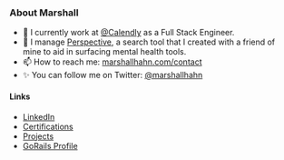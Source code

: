 ### About Marshall

- 🔭 I currently work at [@Calendly](https://calendly.com/) as a Full Stack Engineer.
- 🖤 I manage [Perspective](https://getperspective.io/), a search tool that I created with a friend of mine to aid in surfacing mental health tools.
- 📫 How to reach me: [marshallhahn.com/contact](https://marshallhahn.com/contact)
- ✨ You can follow me on Twitter: [@marshallhahn](https://twitter.com/marshallhahn)

#### Links
- [LinkedIn](https://linkedin.com/in/marshallhahn)
- [Certifications](https://marshallhahn.com/certifications)
- [Projects](https://marshallhahn.com/work)
- [GoRails Profile](https://gorails.com/users/33376)


<!--
**marshallhahn/marshallhahn** is a ✨ _special_ ✨ repository because its `README.md` (this file) appears on your GitHub profile.

Here are some ideas to get you started:

- 🔭 I’m currently working on ...
- 🌱 I’m currently learning ...
- 👯 I’m looking to collaborate on ...
- 🤔 I’m looking for help with ...
- 💬 Ask me about ...
- 📫 How to reach me: ...
- 😄 Pronouns: ...
- ⚡ Fun fact: ...
-->
